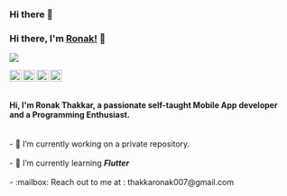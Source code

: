 ### Hi there 👋

<!--
**Thakkaronak/Thakkaronak** is a ✨ _special_ ✨ repository because its `README.md` (this file) appears on your GitHub profile.

Here are some ideas to get you started:

- 🔭 I’m currently working on ...
- 🌱 I’m currently learning ...
- 👯 I’m looking to collaborate on ...
- 🤔 I’m looking for help with ...
- 💬 Ask me about ...
- 📫 How to reach me: ...
- 😄 Pronouns: ...
- ⚡ Fun fact: ...
-->

### Hi there, I'm [Ronak!](https://github.com/Thakkaronak) 👋
![](https://github.com/Thakkaronak/ThakkarRonak)

<a href="https://twitter.com/thakkaronak">
  <img align="left" alt="Ronak Thakkar | Twitter" width="21px" src="https://img.icons8.com/fluent/48/000000/twitter.png" />
</a>
<a href="https://www.linkedin.com/in/ronak-thakkar-920042124/">
 <img  align="left" alt="Ronak Thakkar | Linkedin" width="21px" src="https://img.icons8.com/cute-clipart/64/000000/linkedin.png" />
</a>
<a href="https://www.facebook.com/ronak.thakkar543/">
 <img align="left" alt="Ronak Thakkar | Facebook" width="21px" src="https://img.icons8.com/fluent/64/000000/facebook-new.png" />
</a>
<a href="https://www.instagram.com/ronak_magic_optimizingtheworld/">
 <img align="left" alt="Ronak Thakkar | Facebook" width="21px" src="https://img.icons8.com/cute-clipart/64/000000/instagram-new.png"/>
</a>
<br />
<br />
<h4>Hi, I'm Ronak Thakkar, a passionate self-taught <strong>Mobile App developer</strong> and a <strong>Programming Enthusiast</strong>.</h4>
<br/>
- 🔭 I’m currently working on a private repository.<br/>
<br />
- 🌱 I’m currently learning <strong><em>Flutter</em></strong><br/>
<br />
- :mailbox: Reach out to me at : thakkaronak007@gmail.com<br/>
<br />
<!--  
<h3>Tech Stack</h3>
<p align="left">
<!-- <img src="https://devicons.github.io/devicon/devicon.git/icons/c/c-original.svg" alt="c" width="40" height="40"/> <img src="https://devicons.github.io/devicon/devicon.git/icons/cplusplus/cplusplus-original.svg" alt="cplusplus" width="40" height="40"/>  <img src="https://devicons.github.io/devicon/devicon.git/icons/html5/html5-original-wordmark.svg" alt="html5" width="40" height="40"/> <img src="https://devicons.github.io/devicon/devicon.git/icons/css3/css3-original-wordmark.svg" alt="css3" width="40" height="40"/> <img src="https://devicons.github.io/devicon/devicon.git/icons/javascript/javascript-original.svg" alt="javascript" width="40" height="40"/> <img src="https://devicons.github.io/devicon/devicon.git/icons/python/python-original.svg" alt="python" width="40" height="40"/> <img src="https://devicons.github.io/devicon/devicon.git/icons/react/react-original-wordmark.svg" alt="react" width="40" height="40"/> <img src="https://devicons.github.io/devicon/devicon.git/icons/mysql/mysql-original-wordmark.svg" alt="mysql" width="40" height="40"/> 
 <img src="https://img.icons8.com/color/48/000000/nodejs.png" width="40" height="40" alt="nodejs" /> <img src="https://img.icons8.com/color/48/000000/mongodb.png" width="40" height="40" />
 </p>
<p align = 'center'> 
<a href="https://github.com/Thakkaronak/github-readme-stats">
  <img align="center" src="https://github-readme-stats.anuraghazra1.vercel.app/api?username=Thakkaronak&show_icons=true&include_all_commits=true&theme=radical" alt="Anurag's github stats" />
</a>
<a href="https://github.com/Thakkaronak/github-readme-stats">
  <!-- Change the `github-readme-stats.anuraghazra1.vercel.app` to `github-readme-stats.vercel.app`  -->
<!--   <img align="center" src="https://github-readme-stats.anuraghazra1.vercel.app/api/top-langs/?username=Thakkaroak&layout=compact&theme=radical" /> -->
</a>

